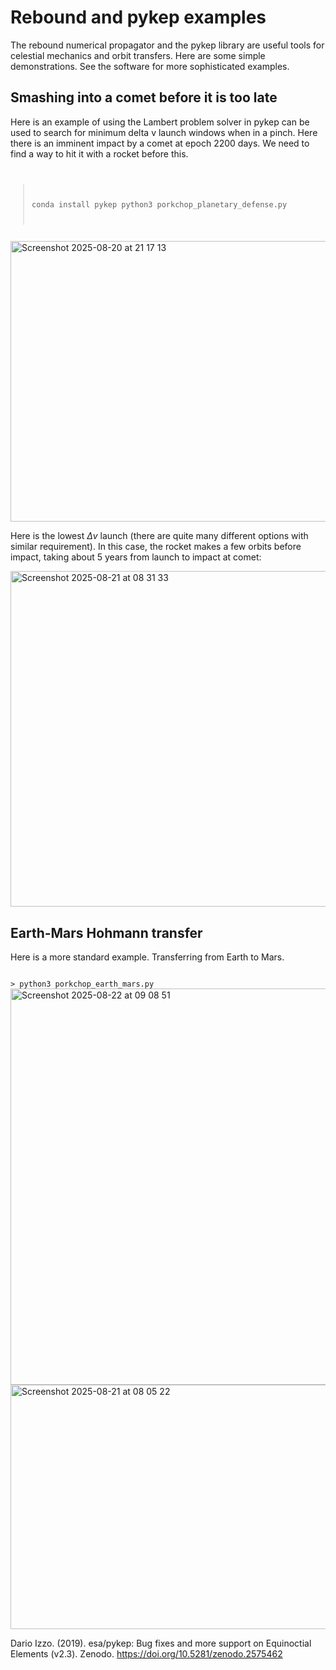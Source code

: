 # Rebound and pykep examples

The rebound numerical propagator and the pykep library are useful tools for celestial mechanics and orbit transfers. Here are some simple demonstrations. See the software for more sophisticated examples.

## Smashing into a comet before it is too late

Here is an example of using the Lambert problem solver in pykep can be used to search for minimum delta v launch windows when in a pinch. Here there is an imminent impact by a comet at epoch 2200 days. We need to find a way to hit it with a rocket before this.
<code>
> conda install pykep
> python3 porkchop_planetary_defense.py
</code>

<img width="577" height="449" alt="Screenshot 2025-08-20 at 21 17 13" src="https://github.com/user-attachments/assets/9f54b41d-32c6-452c-b34f-d4eafca95dfc" />

Here is the lowest $\Delta v$ launch (there are quite many different options with similar requirement). In this case, the rocket makes a few orbits before impact, taking about 5 years from launch to impact at comet:

<img width="534" height="537" alt="Screenshot 2025-08-21 at 08 31 33" src="https://github.com/user-attachments/assets/36c390d3-0e43-4238-8cb3-56c9bc4391b9" />

## Earth-Mars Hohmann transfer

Here is a more standard example. Transferring from Earth to Mars. 

<code>
> python3 porkchop_earth_mars.py
</code>

<img width="1399" height="634" alt="Screenshot 2025-08-22 at 09 08 51" src="https://github.com/user-attachments/assets/c7fc9747-0687-4b34-969d-a2abb1cfe58f" />


<img width="1305" height="391" alt="Screenshot 2025-08-21 at 08 05 22" src="https://github.com/user-attachments/assets/7891c92e-ab63-4a61-8b2a-eb1d3e4fea00" />


Dario Izzo. (2019). esa/pykep: Bug fixes and more support on Equinoctial Elements (v2.3). Zenodo. https://doi.org/10.5281/zenodo.2575462
